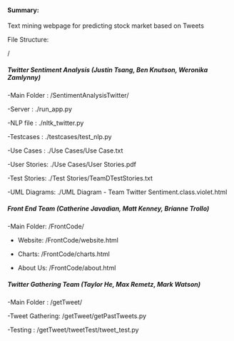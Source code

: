 #### Summary:
Text mining webpage for predicting stock market based on Tweets


File Structure:

/

##### Twitter Sentiment Analysis (Justin Tsang, Ben Knutson, Weronika Zamlynny)

-Main Folder : /SentimentAnalysisTwitter/

-Server      : ./run_app.py

-NLP file    : ./nltk_twitter.py

-Testcases   : ./testcases/test_nlp.py

-Use Cases   : ./Use Cases/Use Case.txt

-User Stories: ./Use Cases/User Stories.pdf

-Test Stories: ./Test Stories/TeamDTestStories.txt

-UML Diagrams: ./UML Diagram - Team Twitter Sentiment.class.violet.html

##### Front End Team (Catherine Javadian, Matt Kenney, Brianne Trollo)

-Main Folder: /FrontCode/

- Website: /FrontCode/website.html

- Charts: /FrontCode/charts.html

- About Us: /FrontCode/about.html


##### Twitter Gathering Team (Taylor He, Max Remetz, Mark Watson)

-Main Folder    : /getTweet/

-Tweet Gathering: /getTweet/getPastTweets.py

-Testing        : /getTweet/tweetTest/tweet_test.py


